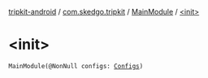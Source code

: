 [tripkit-android](../../index.md) / [com.skedgo.tripkit](../index.md) / [MainModule](index.md) / [&lt;init&gt;](./-init-.md)

# &lt;init&gt;

`MainModule(@NonNull configs: `[`Configs`](../-configs/index.md)`)`